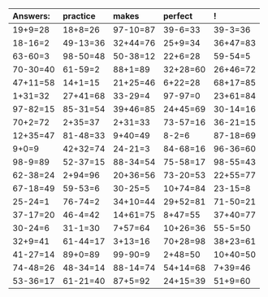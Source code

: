| Answers: | practice | makes | perfect | ! |
| :--- | :--- | :--- | :--- | :--- |
| 19+9=28 | 18+8=26 | 97-10=87 | 39-6=33 | 39-3=36 | 
| 18-16=2 | 49-13=36 | 32+44=76 | 25+9=34 | 36+47=83 | 
| 63-60=3 | 98-50=48 | 50-38=12 | 22+6=28 | 59-54=5 | 
| 70-30=40 | 61-59=2 | 88+1=89 | 32+28=60 | 26+46=72 | 
| 47+11=58 | 14+1=15 | 21+25=46 | 6+22=28 | 68+17=85 | 
| 1+31=32 | 27+41=68 | 33-29=4 | 97-97=0 | 23+61=84 | 
| 97-82=15 | 85-31=54 | 39+46=85 | 24+45=69 | 30-14=16 | 
| 70+2=72 | 2+35=37 | 2+31=33 | 73-57=16 | 36-21=15 | 
| 12+35=47 | 81-48=33 | 9+40=49 | 8-2=6 | 87-18=69 | 
| 9+0=9 | 42+32=74 | 24-21=3 | 84-68=16 | 96-36=60 | 
| 98-9=89 | 52-37=15 | 88-34=54 | 75-58=17 | 98-55=43 | 
| 62-38=24 | 2+94=96 | 20+36=56 | 73-20=53 | 22+55=77 | 
| 67-18=49 | 59-53=6 | 30-25=5 | 10+74=84 | 23-15=8 | 
| 25-24=1 | 76-74=2 | 34+10=44 | 29+52=81 | 71-50=21 | 
| 37-17=20 | 46-4=42 | 14+61=75 | 8+47=55 | 37+40=77 | 
| 30-24=6 | 31-1=30 | 7+57=64 | 10+26=36 | 55-5=50 | 
| 32+9=41 | 61-44=17 | 3+13=16 | 70+28=98 | 38+23=61 | 
| 41-27=14 | 89+0=89 | 99-90=9 | 2+48=50 | 10+40=50 | 
| 74-48=26 | 48-34=14 | 88-14=74 | 54+14=68 | 7+39=46 | 
| 53-36=17 | 61-21=40 | 87+5=92 | 24+15=39 | 51+9=60 | 
